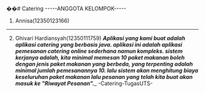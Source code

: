 ��#   C a t e r i n g 
-----ANGGOTA KELOMPOK-----
1. Annisa(12350123166)
________
2. Ghivari Hardiansyah(12350111759)
_______Aplikasi yang kami buat adalah aplikasi catering yang berbasis java. aplikasi ini adalah aplikasi pemesanan catering online sederhana namun kompleks. sistem kerjanya adalah, kita minimal memesan 10 paket makanan boleh dengan jenis paket makanan yang berbeda, yang terpenting adalah minimal jumlah pemesanannya 10. lalu sistem akan menghitung biaya keseluruhan paket makanan lalu pesanan yang telah kita buat akan masuk ke "Riwayat Pesanan".________
        
-C a t e r i n g - T u g a s U T S - 
 
 
